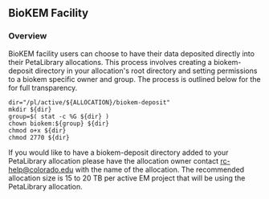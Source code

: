 ## BioKEM Facility

### Overview

BioKEM facility users can choose to have their data deposited directly into their PetaLibrary allocations. This process involves creating a biokem-deposit directory in your allocation's root directory and setting permissions to a biokem specific owner and group. The process is outlined below for the for full transparency.

```
dir="/pl/active/${ALLOCATION}/biokem-deposit"
mkdir ${dir}
group=$( stat -c %G ${dir} )
chown biokem:${group} ${dir}
chmod o+x ${dir}
chmod 2770 ${dir}
```

If you would like to have a biokem-deposit directory added to your PetaLibrary allocation please have the allocation owner contact <rc-help@colorado.edu> with the name of the allocation. The recommended allocation size is 15 to 20 TB per active EM project that will be using the PetaLibrary allocation. 
